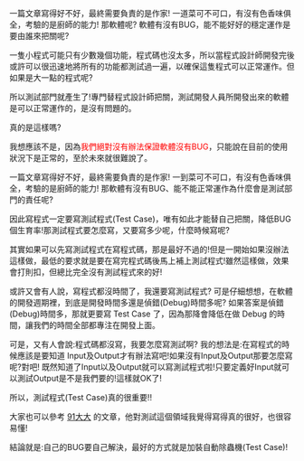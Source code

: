 一篇文章寫得好不好，最終需要負責的是作家!
一道菜可不可口，有沒有色香味俱全，考驗的是廚師的能力!
那軟體呢? 軟體有沒有BUG，能不能好好的穩定運作是要由誰來把關呢?
  
一隻小程式可能只有少數幾個功能，程式碼也沒太多，所以當程式設計師開發完後或許可以很迅速地將所有的功能都測試過一遍，以確保這隻程式可以正常運作。但如果是大一點的程式呢?
  
所以測試部門就產生了!專門替程式設計師把關，測試開發人員所開發出來的軟體是可以正常運作的，是沒有問題的。
  
真的是這樣嗎?
  
我想應該不是，因為<font color="Red">我們絕對沒有辦法保證軟體沒有BUG</font>，只能說在目前的使用狀況下是正常的，至於未來就很難說了。
  
一篇文章寫得好不好，最終需要負責的是作家!
一到菜可不可口，有沒有色香味俱全，考驗的是廚師的能力!
那軟體有沒有BUG、能不能正常運作為什麼會是測試部門的責任呢?
  
因此寫程式一定要寫測試程式(Test Case)，唯有如此才能替自己把關，降低BUG個生育率!那測試程式要怎麼寫，又要寫多少呢，什麼時候寫呢?
  
其實如果可以先寫測試程式在寫程式碼，那是最好不過的!但是一開始如果沒辦法這樣做，最低的要求就是要在寫完程式碼後馬上補上測試程式!雖然這樣做，效果會打則扣，但總比完全沒有測試程式來的好!
  
或許又會有人說，寫程式都沒時間了，我還要寫測試程式? 可是仔細想想，在軟體的開發週期裡，到底是開發時間多還是偵錯(Debug)時間多呢? 如果答案是偵錯(Debug)時間多，那就更要寫 Test Case 了，因為那降會降低在做 Debug 的時間，讓我們的時間全部都專注在開發上面。
  
可是，又有人會說:程式碼都沒寫，我要怎麼寫測試啊?
我的想法是:在寫程式的時候應該是要知道 Input及Output才有辦法寫吧!如果沒有Input及Output那要怎麼寫呢?對吧! 既然知道了Input以及Output就可以寫測試程式啦!只要定義好Input就可以測試Output是不是我們要的!這樣就OK了!
  
  
所以，測試程式(Test Case)真的很重要!!
  
大家也可以參考 [91大大][People_91] 的文章，他對測試這個領域我覺得寫得真的很好，也很容易懂!
  
結論就是:自己的BUG要自己解決，最好的方式就是加裝自動除蟲機(Test Case)!
  

[People_91]: <http://ithelp.ithome.com.tw/question/10106006>